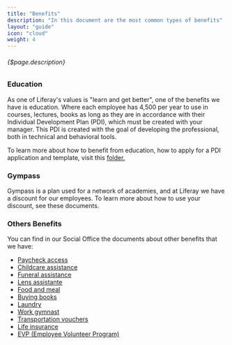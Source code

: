 ```yaml
---
title: "Benefits"
description: "In this document are the most common types of benefits"
layout: "guide"
icon: "cloud"
weight: 4
---
```


###### {$page.description}

<article id="1">

### Education

As one of Liferay's values is "learn and get better", one of the benefits we have is education. Where each employee has 4,500 per year to use in courses, lectures, books as long as they are in accordance with their Individual Development Plan (PDI), which must be created with your manager. This PDI is created with the goal of developing the professional, both in technical and behavioral tools.

To learn more about how to benefit from education, how to apply for a PDI application and template, visit this [folder.](https://drive.google.com/drive/u/1/folders/1ySQU8yrFiQU_cC2CNsXrx4g2F2niNWFX)



</article>

<article id="2">

### Gympass

Gympass is a plan used for a network of academies, and at Liferay we have a discount for our employees. To learn more about how to use your discount, see these documents.


</article>

<article id="3">

### Others Benefits

You can find in our Social Office the documents about other benefits that we have:

- [Paycheck access](https://in.liferay.com/group/liferay-brasil/documents?p_p_id=20&p_p_lifecycle=0&p_p_state=normal&p_p_mode=view&_20_struts_action=%2Fdocument_library%2Fview_file_entry&_20_redirect=https%3A%2F%2Fin.liferay.com%2Fgroup%2Fliferay-brasil%2Fdocuments%3Fp_p_id%3D20%26p_p_lifecycle%3D0%26p_p_state%3Dnormal%26p_p_mode%3Dview%26_20_entryEnd%3D20%26_20_displayStyle%3D%26_20_viewEntries%3D1%26_20_viewFolders%3D1%26_20_folderStart%3D0%26_20_action%3DbrowseFolder%26_20_struts_action%3D%252Fdocument_library%252Fview%26_20_folderEnd%3D20%26_20_entryStart%3D0%26_20_folderId%3D20559386&_20_fileEntryId=29309157)
- [Childcare assistance](https://in.liferay.com/group/liferay-brasil/documents?p_p_id=20&p_p_lifecycle=0&p_p_state=normal&p_p_mode=view&_20_struts_action=%2Fdocument_library%2Fview_file_entry&_20_redirect=https%3A%2F%2Fin.liferay.com%2Fgroup%2Fliferay-brasil%2Fdocuments%3Fp_p_id%3D20%26p_p_lifecycle%3D0%26p_p_state%3Dnormal%26p_p_mode%3Dview%26_20_entryEnd%3D20%26_20_displayStyle%3D%26_20_viewEntries%3D1%26_20_viewFolders%3D1%26_20_folderStart%3D0%26_20_action%3DbrowseFolder%26_20_struts_action%3D%252Fdocument_library%252Fview%26_20_folderEnd%3D20%26_20_entryStart%3D0%26_20_folderId%3D20559386&_20_fileEntryId=30427411)
- [Funeral assistance](https://in.liferay.com/group/liferay-brasil/documents?p_p_id=20&p_p_lifecycle=0&p_p_state=normal&p_p_mode=view&p_p_col_id=column-1&p_p_col_count=1&_20_struts_action=%2Fdocument_library%2Fview_file_entry&_20_redirect=https%3A%2F%2Fin.liferay.com%2Fgroup%2Fliferay-brasil%2Fdocuments%3Fp_p_id%3D20%26p_p_lifecycle%3D0%26p_p_state%3Dnormal%26p_p_mode%3Dview%26p_p_col_id%3Dcolumn-1%26p_p_col_count%3D1%26_20_entryEnd%3D20%26_20_viewEntries%3D1%26_20_viewFolders%3D1%26_20_folderStart%3D0%26_20_action%3DbrowseFolder%26_20_struts_action%3D%252Fdocument_library%252Fview%26_20_folderEnd%3D20%26_20_entryStart%3D0%26_20_folderId%3D20559386&_20_fileEntryId=36070103)
- [Lens assistante](https://in.liferay.com/group/liferay-brasil/documents?p_p_id=20&p_p_lifecycle=0&p_p_state=normal&p_p_mode=view&p_p_col_id=column-1&p_p_col_count=1&_20_struts_action=%2Fdocument_library%2Fview_file_entry&_20_redirect=https%3A%2F%2Fin.liferay.com%2Fgroup%2Fliferay-brasil%2Fdocuments%3Fp_p_id%3D20%26p_p_lifecycle%3D0%26p_p_state%3Dnormal%26p_p_mode%3Dview%26p_p_col_id%3Dcolumn-1%26p_p_col_count%3D1%26_20_entryEnd%3D20%26_20_viewEntries%3D1%26_20_viewFolders%3D1%26_20_folderStart%3D0%26_20_action%3DbrowseFolder%26_20_struts_action%3D%252Fdocument_library%252Fview%26_20_folderEnd%3D20%26_20_entryStart%3D0%26_20_folderId%3D20559386&_20_fileEntryId=36069966)
- [Food and meal](https://in.liferay.com/group/liferay-brasil/documents?p_p_id=20&p_p_lifecycle=0&p_p_state=normal&p_p_mode=view&p_p_col_id=column-1&p_p_col_count=1&_20_struts_action=%2Fdocument_library%2Fview_file_entry&_20_redirect=https%3A%2F%2Fin.liferay.com%2Fgroup%2Fliferay-brasil%2Fdocuments%3Fp_p_id%3D20%26p_p_lifecycle%3D0%26p_p_state%3Dnormal%26p_p_mode%3Dview%26p_p_col_id%3Dcolumn-1%26p_p_col_count%3D1%26_20_entryEnd%3D20%26_20_viewEntries%3D1%26_20_viewFolders%3D1%26_20_folderStart%3D0%26_20_action%3DbrowseFolder%26_20_struts_action%3D%252Fdocument_library%252Fview%26_20_folderEnd%3D20%26_20_entryStart%3D0%26_20_folderId%3D20559386&_20_fileEntryId=36069890)
- [Buying books](https://in.liferay.com/group/liferay-brasil/documents?p_p_id=20&p_p_lifecycle=0&p_p_state=normal&p_p_mode=view&p_p_col_id=column-1&p_p_col_count=1&_20_struts_action=%2Fdocument_library%2Fview_file_entry&_20_redirect=https%3A%2F%2Fin.liferay.com%2Fgroup%2Fliferay-brasil%2Fdocuments%3Fp_p_id%3D20%26p_p_lifecycle%3D0%26p_p_state%3Dnormal%26p_p_mode%3Dview%26p_p_col_id%3Dcolumn-1%26p_p_col_count%3D1%26_20_entryEnd%3D20%26_20_viewEntries%3D1%26_20_viewFolders%3D1%26_20_folderStart%3D0%26_20_action%3DbrowseFolder%26_20_struts_action%3D%252Fdocument_library%252Fview%26_20_folderEnd%3D20%26_20_entryStart%3D0%26_20_folderId%3D20559386&_20_fileEntryId=20847411)
- [Laundry](https://in.liferay.com/group/liferay-brasil/documents?p_p_id=20&p_p_lifecycle=0&p_p_state=normal&p_p_mode=view&p_p_col_id=column-1&p_p_col_count=1&_20_struts_action=%2Fdocument_library%2Fview_file_entry&_20_redirect=https%3A%2F%2Fin.liferay.com%2Fgroup%2Fliferay-brasil%2Fdocuments%3Fp_p_id%3D20%26p_p_lifecycle%3D0%26p_p_state%3Dnormal%26p_p_mode%3Dview%26p_p_col_id%3Dcolumn-1%26p_p_col_count%3D1%26_20_entryEnd%3D20%26_20_viewEntries%3D1%26_20_viewFolders%3D1%26_20_folderStart%3D0%26_20_action%3DbrowseFolder%26_20_struts_action%3D%252Fdocument_library%252Fview%26_20_folderEnd%3D20%26_20_entryStart%3D0%26_20_folderId%3D20559386&_20_fileEntryId=23381231)
- [Work gymnast](https://in.liferay.com/group/liferay-brasil/documents?_20_folderId=29195708&_20_viewEntries=1&_20_viewFolders=1&_20_struts_action=%2Fdocument_library%2Fview&_20_action=browseFolder&p_p_id=20&p_p_lifecycle=0&_20_entryStart=0&_20_entryEnd=20&_20_folderStart=0&_20_folderEnd=20)
- [Transportation vouchers](https://in.liferay.com/group/liferay-brasil/documents?p_p_id=20&p_p_lifecycle=0&p_p_state=normal&p_p_mode=view&_20_struts_action=%2Fdocument_library%2Fview_file_entry&_20_redirect=https%3A%2F%2Fin.liferay.com%2Fgroup%2Fliferay-brasil%2Fdocuments%3Fp_p_id%3D20%26p_p_lifecycle%3D0%26p_p_state%3Dnormal%26p_p_mode%3Dview%26_20_entryEnd%3D20%26_20_displayStyle%3D%26_20_viewEntries%3D1%26_20_viewFolders%3D1%26_20_folderStart%3D0%26_20_action%3DbrowseFolder%26_20_struts_action%3D%252Fdocument_library%252Fview%26_20_folderEnd%3D20%26_20_entryStart%3D0%26_20_folderId%3D20559386&_20_fileEntryId=24944900)
- [Life insurance](https://in.liferay.com/group/liferay-brasil/documents?p_p_id=20&p_p_lifecycle=0&p_p_state=normal&p_p_mode=view&_20_struts_action=%2Fdocument_library%2Fview_file_entry&_20_redirect=https%3A%2F%2Fin.liferay.com%2Fgroup%2Fliferay-brasil%2Fdocuments%3Fp_p_id%3D20%26p_p_lifecycle%3D0%26p_p_state%3Dnormal%26p_p_mode%3Dview%26_20_entryEnd%3D20%26_20_displayStyle%3D%26_20_viewEntries%3D1%26_20_viewFolders%3D1%26_20_folderStart%3D0%26_20_action%3DbrowseFolder%26_20_struts_action%3D%252Fdocument_library%252Fview%26_20_folderEnd%3D20%26_20_entryStart%3D0%26_20_folderId%3D20559386&_20_fileEntryId=25000510)
- [EVP (Employee Volunteer Program)](https://evp.liferay.com/)



</article>




















